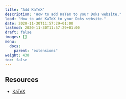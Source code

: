 ```yaml
---
title: "Add KaTeX"
description: "How to add KaTeX to your Doks website."
lead: "How to add KaTeX to your Doks website."
date: 2020-11-30T11:57:29+01:00
lastmod: 2020-11-30T11:57:29+01:00
draft: false
images: []
menu: 
  docs:
    parent: "extensions"
weight: 430
toc: false
---
```


## Resources

- [KaTeX](https://katex.org/)
